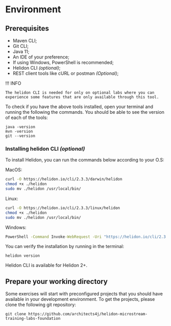 # Environment

## Prerequisites

* Maven CLI;
* Git CLI;
* Java 11;
* An IDE of your preference;
* If using Windows, PowerShell is recommended;
* Helidon CLI _(optional)_;
* REST client tools like cURL or postman _(Optional)_;

!!! INFO

    The helidon CLI is needed for only on optional labs where you can experience some features that are only available through this tool. 

To check if you have the above tools installed, open your terminal and running the following the commands. You should be able to see the version of each of the tools:

```shell
java -version
mvn -version
git --version
```

### Installing helidon CLI _(optional)_

To install Helidon, you can run the commands below according to your O.S:

MacOS:
```bash
curl -O https://helidon.io/cli/2.3.3/darwin/helidon
chmod +x ./helidon
sudo mv ./helidon /usr/local/bin/
```

Linux:
```bash
curl -O https://helidon.io/cli/2.3.3/linux/helidon
chmod +x ./helidon
sudo mv ./helidon /usr/local/bin/
```

Windows:
```bat
PowerShell -Command Invoke-WebRequest -Uri "https://helidon.io/cli/2.3.3/windows/helidon.exe" -OutFile "C:\Windows\system32\helidon.exe"
```

You can verify the installation by running in the terminal:

```shell
helidon version
```

Helidon CLI is available for Helidon 2+.

## Prepare your working directory

Some exercises will start with preconfigured projects that you should have available in your development environment. To get the projects, please clone the following git repository: 

```shell
git clone https://github.com/architects4j/helidon-microstream-training-labs-foundation
```

